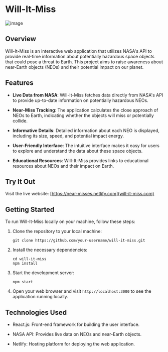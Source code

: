 # Will-It-Miss

![image](https://github.com/edwintyx/will-it-miss/assets/23330497/737c3d6e-5e08-40a2-b2e3-d26f33ece588)

## Overview

Will-It-Miss is an interactive web application that utilizes NASA's API to provide real-time information about potentially hazardous space objects that could pose a threat to Earth. This project aims to raise awareness about near-Earth objects (NEOs) and their potential impact on our planet.

## Features

- **Live Data from NASA**: Will-It-Miss fetches data directly from NASA's API to provide up-to-date information on potentially hazardous NEOs.

- **Near-Miss Tracking**: The application calculates the close approach of NEOs to Earth, indicating whether the objects will miss or potentially collide.

- **Informative Details**: Detailed information about each NEO is displayed, including its size, speed, and potential impact energy.

- **User-Friendly Interface**: The intuitive interface makes it easy for users to explore and understand the data about these space objects.

- **Educational Resources**: Will-It-Miss provides links to educational resources about NEOs and their impact on Earth.

## Try It Out

Visit the live website: [https://near-misses.netlify.com](will-it-miss.com)

## Getting Started

To run Will-It-Miss locally on your machine, follow these steps:

1. Clone the repository to your local machine:

   ```
   git clone https://github.com/your-username/will-it-miss.git
   ```

2. Install the necessary dependencies:

   ```
   cd will-it-miss
   npm install
   ```

3. Start the development server:

   ```
   npm start
   ```

4. Open your web browser and visit `http://localhost:3000` to see the application running locally.

## Technologies Used

- React.js: Front-end framework for building the user interface.

- NASA API: Provides live data on NEOs and near-Earth objects.

- Netlify: Hosting platform for deploying the web application.
